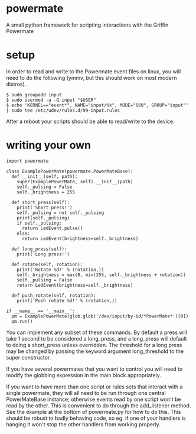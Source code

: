 powermate
=========

A small python framework for scripting interactions with the Griffin Powermate

setup
=========

In order to read and write to the Powermate event files on linux, you will need
to do the following (ymmv, but this should work on most modern distros).

```
$ sudo groupadd input
$ sudo usermod -a -G input "$USER"
$ echo 'KERNEL=="event*", NAME="input/%k", MODE="660", GROUP="input"' | sudo tee /etc/udev/rules.d/99-input.rules
```

After a reboot your scripts should be able to read/write to the device.

writing your own
========

```
import powermate

class ExamplePowerMate(powermate.PowerMateBase):
  def __init__(self, path):
    super(ExamplePowerMate, self).__init__(path)
    self._pulsing = False
    self._brightness = 255

  def short_press(self):
    print('Short press!')
    self._pulsing = not self._pulsing
    print(self._pulsing)
    if self._pulsing:
      return LedEvent.pulse()
    else:
      return LedEvent(brightness=self._brightness)

  def long_press(self):
    print('Long press!')

  def rotate(self, rotation):
    print('Rotate %d!' % (rotation,))
    self._brightness = max(0, min(255, self._brightness + rotation))
    self._pulsing = False
    return LedEvent(brightness=self._brightness)

  def push_rotate(self, rotation):
    print('Push rotate %d!' % (rotation,))

if __name__ == '__main__':
  pm = ExamplePowerMate(glob.glob('/dev/input/by-id/*PowerMate*')[0])
  pm.run()
```

You can implement any subset of these commands. By default a press will take
1 second to be considered a long\_press, and a long\_press will default to
doing a short\_press unless overridden. The threshold for a long press may
be changed by passing the keyword argument long\_threshold to the super
constructor.

If you have several powermates that you want to control you will need to modify
the globbing expression in the main block appropriately.

If you want to have more than one script or rules sets that interact with a
single powermate, they will all need to be run through one central
PowerMateBase instance; otherwise events read by one script won't be read by
the other. This is convenient to do through the add\_listener method.
See the example at the bottom of powermate.py for how to do this. This should
be robust to badly behaving code, so eg. if one of your handlers is hanging it
won't stop the other handlers from working properly.

